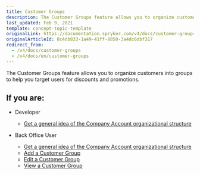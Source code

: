 ```yaml
---
title: Customer Groups
description: The Customer Groups feature allows you to organize customers into groups to help you target users for discounts and promotions.
last_updated: Feb 9, 2021
template: concept-topic-template
originalLink: https://documentation.spryker.com/v4/docs/customer-groups
originalArticleId: 8c4db833-1a49-41ff-8850-3a4dc6dbf317
redirect_from:
  - /v4/docs/customer-groups
  - /v4/docs/en/customer-groups
---
```


The Customer Groups feature allows you to organize customers into groups to help you target users for discounts and promotions.

 ## If you are:

- Developer

    - [Get a general idea of the Company Account organizational structure](https://documentation.spryker.com/v4/docs/customer-module-overview)

- Back Office User

    - [Get a general idea of the Company Account organizational structure](https://documentation.spryker.com/v4/docs/customer-module-overview)
    - [Add a Customer Group](https://documentation.spryker.com/v4/docs/managing-customer-groups#adding-a-customer-group)
    - [Edit a Customer Group](https://documentation.spryker.com/v4/docs/managing-customer-groups#editing-a-customer-group)
    - [View a Customer Group](https://documentation.spryker.com/v4/docs/managing-customer-groups#viewing-customer-groups)
